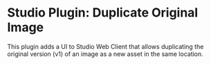 # Studio Plugin: Duplicate Original Image

This plugin adds a UI to Studio Web Client that allows duplicating the original version (v1) of an image as a new asset in the same location.
